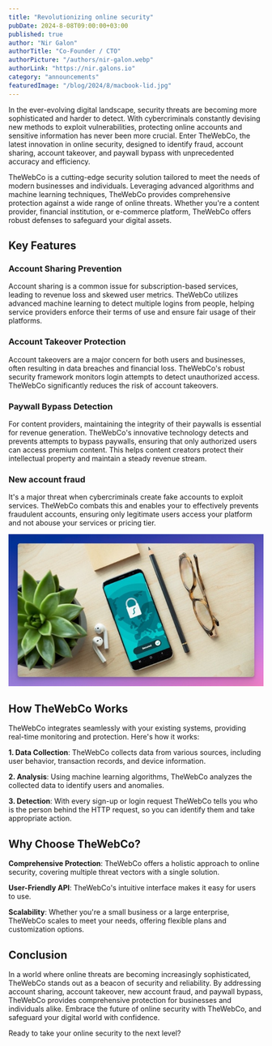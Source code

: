 ```yaml
---
title: "Revolutionizing online security"
pubDate: 2024-8-08T09:00:00+03:00
published: true
author: "Nir Galon"
authorTitle: "Co-Founder / CTO"
authorPicture: "/authors/nir-galon.webp"
authorLink: "https://nir.galons.io"
category: "announcements"
featuredImage: "/blog/2024/8/macbook-lid.jpg"
---
```


In the ever-evolving digital landscape, security threats are becoming more sophisticated and harder to detect. With cybercriminals constantly devising new methods to exploit vulnerabilities, protecting online accounts and sensitive information has never been more crucial. Enter TheWebCo, the latest innovation in online security, designed to identify fraud, account sharing, account takeover, and paywall bypass with unprecedented accuracy and efficiency.

<!--more-->

TheWebCo is a cutting-edge security solution tailored to meet the needs of modern businesses and individuals. Leveraging advanced algorithms and machine learning techniques, TheWebCo provides comprehensive protection against a wide range of online threats. Whether you're a content provider, financial institution, or e-commerce platform, TheWebCo offers robust defenses to safeguard your digital assets.

## Key Features

### Account Sharing Prevention

Account sharing is a common issue for subscription-based services, leading to revenue loss and skewed user metrics. TheWebCo utilizes advanced machine learning to detect multiple logins from people, helping service providers enforce their terms of use and ensure fair usage of their platforms.

### Account Takeover Protection

Account takeovers are a major concern for both users and businesses, often resulting in data breaches and financial loss. TheWebCo's robust security framework monitors login attempts to detect unauthorized access. TheWebCo significantly reduces the risk of account takeovers.

### Paywall Bypass Detection

For content providers, maintaining the integrity of their paywalls is essential for revenue generation. TheWebCo's innovative technology detects and prevents attempts to bypass paywalls, ensuring that only authorized users can access premium content. This helps content creators protect their intellectual property and maintain a steady revenue stream.

### New account fraud

It's a major threat when cybercriminals create fake accounts to exploit services. TheWebCo combats this and enables your to effectively prevents fraudulent accounts, ensuring only legitimate users access your platform and not abouse your services or pricing tier.

![Security](/blog/2024/8/security.jpg)

## How TheWebCo Works

TheWebCo integrates seamlessly with your existing systems, providing real-time monitoring and protection. Here's how it works:

**1. Data Collection**: TheWebCo collects data from various sources, including user behavior, transaction records, and device information.

**2. Analysis**: Using machine learning algorithms, TheWebCo analyzes the collected data to identify users and anomalies.

**3. Detection**: With every sign-up or login request TheWebCo tells you who is the person behind the HTTP request, so you can identify them and take appropriate action.

## Why Choose TheWebCo?

**Comprehensive Protection**: TheWebCo offers a holistic approach to online security, covering multiple threat vectors with a single solution.

**User-Friendly API**: TheWebCo's intuitive interface makes it easy for users to use.

**Scalability**: Whether you're a small business or a large enterprise, TheWebCo scales to meet your needs, offering flexible plans and customization options.

## Conclusion

In a world where online threats are becoming increasingly sophisticated, TheWebCo stands out as a beacon of security and reliability. By addressing account sharing, account takeover, new account fraud, and paywall bypass, TheWebCo provides comprehensive protection for businesses and individuals alike. Embrace the future of online security with TheWebCo, and safeguard your digital world with confidence.

Ready to take your online security to the next level?

